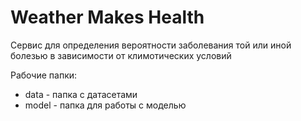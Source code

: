 # Weather Makes Health


Сервис для определения вероятности заболевания той или иной болезью в зависимости от климотических условий


Рабочие папки:
- data - папка с датасетами 
- model - папка для работы с моделью 

